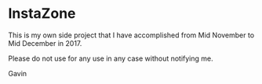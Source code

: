 # InstaZone

This is my own side project that I have accomplished from Mid November to Mid December in 2017.

Please do not use for any use in any case without notifying me.

Gavin
